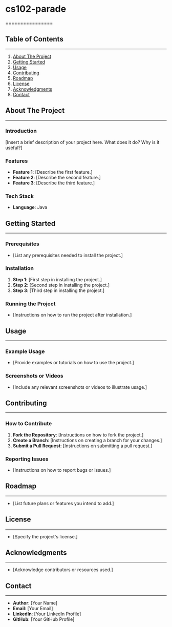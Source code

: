 # cs102-parade
================

## Table of Contents
-----------------

1. [About The Project](#about-the-project)
2. [Getting Started](#getting-started)
3. [Usage](#usage)
4. [Contributing](#contributing)
5. [Roadmap](#roadmap)
6. [License](#license)
7. [Acknowledgments](#acknowledgments)
8. [Contact](#contact)

## About The Project
---------------

### Introduction

[Insert a brief description of your project here. What does it do? Why is it useful?]

### Features

- **Feature 1**: [Describe the first feature.]
- **Feature 2**: [Describe the second feature.]
- **Feature 3**: [Describe the third feature.]

### Tech Stack

- **Language**: Java

## Getting Started
--------------

### Prerequisites

- [List any prerequisites needed to install the project.]

### Installation

1. **Step 1**: [First step in installing the project.]
2. **Step 2**: [Second step in installing the project.]
3. **Step 3**: [Third step in installing the project.]

### Running the Project

- [Instructions on how to run the project after installation.]

## Usage
-----

### Example Usage

- [Provide examples or tutorials on how to use the project.]

### Screenshots or Videos

- [Include any relevant screenshots or videos to illustrate usage.]

## Contributing
------------

### How to Contribute

1. **Fork the Repository**: [Instructions on how to fork the project.]
2. **Create a Branch**: [Instructions on creating a branch for your changes.]
3. **Submit a Pull Request**: [Instructions on submitting a pull request.]

### Reporting Issues

- [Instructions on how to report bugs or issues.]

## Roadmap
--------

- [List future plans or features you intend to add.]

## License
-------

- [Specify the project's license.]

## Acknowledgments
--------------

- [Acknowledge contributors or resources used.]

## Contact
-------

- **Author**: [Your Name]
- **Email**: [Your Email]
- **LinkedIn**: [Your LinkedIn Profile]
- **GitHub**: [Your GitHub Profile]

